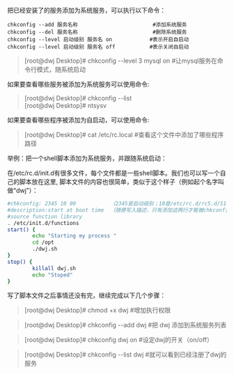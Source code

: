 把已经安装了的服务添加为系统服务，可以执行以下命令：
```
chkconfig --add 服务名称                        #添加系统服务
chkconfig --del 服务名称                        #删除系统服务
chkconfig --level 启动级别 服务名 on            #表示开启自启动
chkconfig --level 启动级别 服务名 off           #表示关闭自启动
```
>[root@dwj Desktop]# chkconfig --level 3 mysql on    #让mysql服务在命令行模式，随系统启动

如果要查看哪些服务被添加为系统服务可以使用命令:
>[root@dwj Desktop]# chkconfig --list <br>
>[root@dwj Desktop]# ntsysv

如果要查看哪些程序被添加为自启动，可以使用命令:
>[root@dwj Desktop]# cat /etc/rc.local       #查看这个文件中添加了哪些程序路径

举例：把一个shell脚本添加为系统服务，并跟随系统启动：

在/etc/rc.d/init.d有很多文件，每个文件都是一些shell脚本。我们也可以写一个自己的脚本放在这里,
脚本文件的内容也很简单，类似于这个样子（例如起个名字叫做“dwj”）：

```sh
#chkconfig: 2345 10 90           （2345是启动级别；10是/etc/rc.d/rc5.d/S10network中启动编号，90是K90network关闭编号）
#description:start at boot time  （随便写入描述，只有添加这两行才能被chkconfig识别）
#source function library
. /etc/init.d/functions
start() {
        echo "Starting my process "
        cd /opt
        ./dwj.sh
}
stop() {
        killall dwj.sh
        echo "Stoped"
}
```
写了脚本文件之后事情还没有完，继续完成以下几个步骤：

>[root@dwj Desktop]# chmod +x dwj              #增加执行权限

>[root@dwj Desktop]# chkconfig --add dwj       #把 dwj 添加到系统服务列表

>[root@dwj Desktop]# chkconfig dwj on          #设定dwj的开关（on/off）

>[root@dwj Desktop]# chkconfig --list dwj      #就可以看到已经注册了dwj的服务
